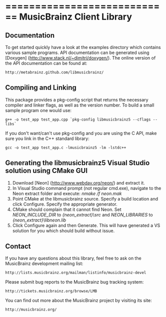 ============================
 MusicBrainz Client Library
============================

Documentation
-------------

To get started quickly have a look at the examples directory which
contains various sample programs. API documentation can be generated
using [Doxygen] (http://www.stack.nl/~dimitri/doxygen/). The online version of
the API documentation can be found at:

    http://metabrainz.github.com/libmusicbrainz/

Compiling and Linking
---------------------

This package provides a pkg-config script that returns the necessary compiler
and linker flags, as well as the version number.  To build a small sample
program one would use:

    g++ -o test_app test_app.cpp `pkg-config libmusicbrainz5 --cflags --libs`

If you don't want/can't use pkg-config and you are using the C API, make sure
you link in the C++ standard library:

    gcc -o test_app test_app.c -lmusicbrainz5 -lm -lstdc++

	
Generating the libmusicbrainz5 Visual Studio solution using CMake GUI
---------------------------------------------------------------------
1. Download [Neon] (http://www.webdav.org/neon/) and extract it.
2. In Visual Studio command prompt (not regular cmd.exe), navigate to the Neon extract folder and execute: *nmake /f neon.mak*
3. Point CMake at the libmusicbrainz source. Specify a build location and click Configure. Specify the appropriate generator.
4. CMake should complain that it cannot find Neon. Set *NEON_INCLUDE_DIR* to *{neon_extract}\src* and *NEON_LIBRARIES* to *{neon_extract}\libneon.lib*
5. Click Configure again and then Generate. This will have generated a VS solution for you which should build without issue.

	
Contact
-------

If you have any questions about this library, feel free to ask on the
MusicBrainz development mailing list:

    http://lists.musicbrainz.org/mailman/listinfo/musicbrainz-devel

Please submit bug reports to the MusicBrainz bug tracking system:

    http://tickets.musicbrainz.org/browse/LMB

You can find out more about the MusicBrainz project by visiting its
site:

    http://musicbrainz.org/
